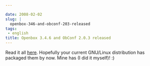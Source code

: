 ```yaml
---

date: 2008-02-02
slug: |
  openbox-346-and-obconf-203-released
tags:
 - english
title: Openbox 3.4.6 and ObConf 2.0.3 released
---
```


Read it all [here](http://icculus.org/openbox/index.php/Openbox:News).
Hopefully your current GNU/Linux distribution has packaged them by now.
Mine has (I did it myself)! :)

